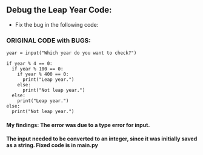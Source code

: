 ## Debug the Leap Year Code:
- Fix the bug in the following code:

### ORIGINAL CODE with BUGS:

```
year = input("Which year do you want to check?")

if year % 4 == 0:
  if year % 100 == 0:
    if year % 400 == 0:
      print("Leap year.")
    else:
      print("Not leap year.")
  else:
    print("Leap year.")
else:
  print("Not leap year.")

```

#### My findings: The error was due to a type error for input.
#### The input needed to be converted to an integer, since it was initially saved as a string. Fixed code is in main.py

